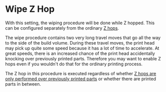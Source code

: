 Wipe Z Hop
====
With this setting, the wiping procedure will be done while Z hopped. This can be configured separately from the ordinary [Z hops](travel/retraction_hop_enabled.md).

The wipe procedure contains two very long travel moves that go all the way to the side of the build volume. During these travel moves, the print head may pick up quite some speed because it has a lot of time to accelerate. At great speeds, there is an increased chance of the print head accidentally knocking over previously printed parts. Therefore you may want to enable Z hops even if you wouldn't do that for the ordinary printing process.

The Z hop in this procedure is executed regardless of whether [Z hops are only performed over previously printed parts](travel/retraction_hop_only_when_collides.md) or whether there are printed parts in between.